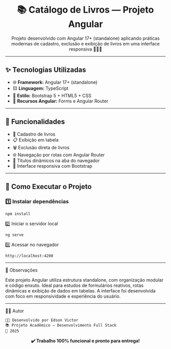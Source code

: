 <h1 align="center">📚 Catálogo de Livros — Projeto Angular</h1>

<p align="center">
  Projeto desenvolvido com Angular 17+ (standalone) aplicando práticas modernas de cadastro, exclusão e exibição de livros em uma interface responsiva 📘📗📕
</p>

---

## ✨ Tecnologias Utilizadas

- 🌐 **Framework:** Angular 17+ (standalone)
- 🟨 **Linguagem:** TypeScript
- 🎨 **Estilo:** Bootstrap 5 + HTML5 + CSS
- 🧭 **Recursos Angular:** Forms e Angular Router

---

## 🎯 Funcionalidades

- 📖 Cadastro de livros
- 📋 Exibição em tabela
- 🗑️ Exclusão direta de livros
- 🌐 Navegação por rotas com Angular Router
- 🧭 Títulos dinâmicos na aba do navegador
- 📱 Interface responsiva com Bootstrap

---

## 🚀 Como Executar o Projeto

### 1️⃣ Instalar dependências

```
npm install
```

2️⃣ Iniciar o servidor local
```
ng serve
```
3️⃣ Acessar no navegador
```
http://localhost:4200
```

---

📌 Observações

Este projeto Angular utiliza estrutura standalone, com organização modular e código enxuto.
Ideal para estudos de formulários reativos, rotas dinâmicas e exibição de dados em tabelas.
A interface foi desenvolvida com foco em responsividade e experiência do usuário.

---

👨‍🎓 Autor
```
👨‍🏫 Desenvolvido por Edson Victor
📚 Projeto Acadêmico – Desenvolvimento Full Stack
📆 2025
```

<p align="center"> <strong>✔️ Trabalho 100% funcional e pronto para entrega!</strong> </p>
